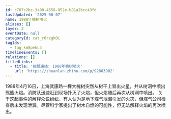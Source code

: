 ```yaml
---
id: c707c2bc-3a00-4558-852e-b81a2bcc43fd
lastUpdated: '2025-06-07'
name: 1988年槐树喷火
aliases: []
layer: 2
eventDate: null
categoryId: cat_r0rzgkOi
tagIds:
  - tag_km8pekL4
timelineEvents: []
relations: []
titledLinks:
  - title: '相關連結: 1988年槐树喷火'
    url: 'https://zhuanlan.zhihu.com/p/92803902'
---
```

1988年4月16日，上海武康路一棵大槐树突然从树干上冒出火星，并从树洞中喷出熊熊火焰。消防队迅速赶到现场扑灭了火焰，但火焰随后再次从树洞中喷出。 关于这起事件的解释众说纷纭，有人认为是地下煤气泄漏引发的火灾，但煤气公司检查后未发现泄漏。尽管科学家提出了树木自燃的可能性，但无法解释火焰的再次喷出。
